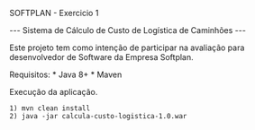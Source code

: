 SOFTPLAN - Exercicio 1

--- Sistema de Cálculo de Custo de Logística de Caminhões ---

Este projeto tem como intenção de participar na avaliação para desenvolvedor de Software da Empresa Softplan.

Requisitos:
    * Java 8+
    * Maven


Execução da aplicação.

    1) mvn clean install
    2) java -jar calcula-custo-logistica-1.0.war



